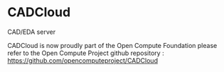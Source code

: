 # CADCloud
CAD/EDA server

CADCloud is now proudly part of the Open Compute Foundation please refer to the Open Compute Project github repository : https://github.com/opencomputeproject/CADCloud

